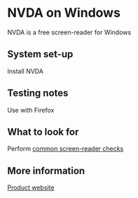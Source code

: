 # NVDA on Windows
NVDA is a free screen-reader for Windows

## System set-up
Install NVDA

## Testing notes
Use with Firefox

## What to look for
Perform [common screen-reader checks](common/screen-readers.md)

## More information
[Product website](https://www.nvaccess.org/download/)